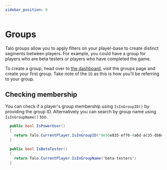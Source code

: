 ```yaml
---
sidebar_position: 9
---
```


# Groups

Talo groups allow you to apply filters on your player-base to create distinct segments between players. For example, you could have a group for players who are beta testers or players who have completed the game.

To create a group, head over to [the dashboard](https://dashboard.trytalo.com), visit the groups page and create your first group. Take note of the `ID` as this is how you'll be referring to your group.

## Checking membership

You can check if a player's group membership using `IsInGroupID()` by providing the group ID. Alternatively you can search by group name using `IsInGroupName()` too.

```csharp
  public bool IsPowerUser()
  {
    return Talo.CurrentPlayer.IsInGroupID('9e56e835-eff6-4a6d-ac35-db8e7561af0e')
  }

  public bool IsBetaTester()
  {
    return Talo.CurrentPlayer.IsInGroupName('beta-testers')
  }
```
